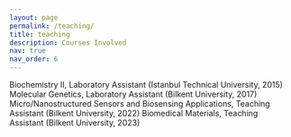 ```yaml
---
layout: page
permalink: /teaching/
title: teaching
description: Courses Involved
nav: true
nav_order: 6
---
```


Biochemistry II,  Laboratory Assistant (Istanbul Technical University, 2015)
Molecular Genetics, Laboratory Assistant (Bilkent University, 2017)
Micro/Nanostructured Sensors and Biosensing Applications, Teaching Assistant (Bilkent University, 2022)
Biomedical Materials, Teaching Assistant (Bilkent University, 2023)
